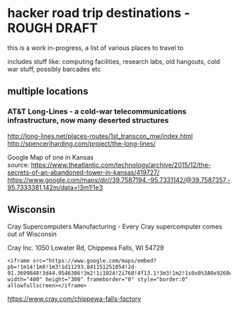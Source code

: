 # hacker road trip destinations - ROUGH DRAFT

this is a work in-progress, a list of various places to travel to

includes stuff like: computing facilities, research labs, old hangouts, cold war stuff, possibly barcades etc


## multiple locations

### AT&T Long-Lines - a cold-war telecommunications infrastructure, now many deserted structures<BR>
http://long-lines.net/places-routes/1st_transcon_mw/index.html <BR>
http://spencerjharding.com/project/the-long-lines/


Google Map of one in Kansas<BR>
source: https://www.theatlantic.com/technology/archive/2015/12/the-secrets-of-an-abandoned-tower-in-kansas/419727/ <BR>
https://www.google.com/maps/dir//39.7587194,-95.7331142/@39.7587357,-95.7333381,142m/data=!3m1!1e3<P>



## Wisconsin

Cray Supercomputers Manufacturing - Every Cray supercomputer comes out of Wisconsin<BR>

Cray Inc.
1050 Lowater Rd, Chippewa Falls, WI 54729

```
<iframe src="https://www.google.com/maps/embed?pb=!1m14!1m8!1m3!1d11293.841151251054!2d-91.3699848!3d44.9546386!3m2!1i1024!2i768!4f13.1!3m3!1m2!1s0x0%3A0x9268ee3b8318a077!2sCray+Inc.!5e0!3m2!1sen!2sus!4v1507140145986" width="400" height="300" frameborder="0" style="border:0" allowfullscreen></iframe>
```

https://www.cray.com/chippewa-falls-factory





